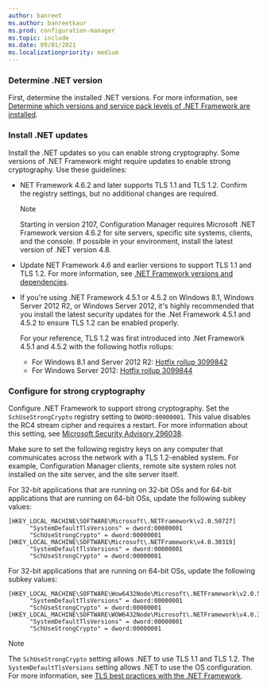 ```yaml
---
author: banreet
ms.author: banreetkaur
ms.prod: configuration-manager
ms.topic: include
ms.date: 09/01/2021
ms.localizationpriority: medium
---
```


<!-- ## Update and configure the .NET Framework to support TLS 1.2 Note: the heading in in the 2 articles (enable-tls-1-2-client & enable-tls-1-2-server) to better facilitate linking. -->

### Determine .NET version

First, determine the installed .NET versions. For more information, see [Determine which versions and service pack levels of .NET Framework are installed](/troubleshoot/dotnet/framework/determine-dotnet-versions-service-pack-levels).

### Install .NET updates

Install the .NET updates so you can enable strong cryptography. Some versions of .NET Framework might require updates to enable strong cryptography. Use these guidelines:

- NET Framework 4.6.2 and later supports TLS 1.1 and TLS 1.2. Confirm the registry settings, but no additional changes are required.

  > [!NOTE]
  > Starting in version 2107, Configuration Manager requires Microsoft .NET Framework version 4.6.2 for site servers, specific site systems, clients, and the console.<!--10402814--> If possible in your environment, install the latest version of .NET version 4.8.

- Update NET Framework 4.6 and earlier versions to support TLS 1.1 and TLS 1.2. For more information, see [.NET Framework versions and dependencies](/dotnet/framework/migration-guide/versions-and-dependencies).

- If you're using .NET Framework 4.5.1 or 4.5.2 on Windows 8.1, Windows Server 2012 R2, or Windows Server 2012, it's highly recommended that you install the latest security updates for the .Net Framework 4.5.1 and 4.5.2 to ensure TLS 1.2 can be enabled properly.
  
  For your reference, TLS 1.2 was first introduced into .Net Framework 4.5.1 and 4.5.2 with the following hotfix rollups:
   - For Windows 8.1 and Server 2012 R2: [Hotfix rollup 3099842](https://support.microsoft.com/topic/hotfix-rollup-3099842-for-the-net-framework-4-5-2-and-the-net-framework-4-5-1-on-windows-7b629c7e-bea4-4838-2512-e22e8bad368a)
   - For Windows Server 2012: [Hotfix rollup 3099844](https://support.microsoft.com/topic/hotfix-rollup-3099844-for-the-net-framework-4-5-2-4-5-1-and-4-5-on-windows-ee48ac0d-79be-28f7-563d-e7bd46040dd3) 

### Configure for strong cryptography

Configure .NET Framework to support strong cryptography. Set the `SchUseStrongCrypto` registry setting to `DWORD:00000001`. This value disables the RC4 stream cipher and requires a restart. For more information about this setting, see [Microsoft Security Advisory 296038](/security-updates/SecurityAdvisories/2015/2960358).

Make sure to set the following registry keys on any computer that communicates across the network with a TLS 1.2-enabled system. For example, Configuration Manager clients, remote site system roles not installed on the site server, and the site server itself.

For 32-bit applications that are running on 32-bit OSs and for 64-bit applications that are running on 64-bit OSs, update the following subkey values:

``` Registry
[HKEY_LOCAL_MACHINE\SOFTWARE\Microsoft\.NETFramework\v2.0.50727]
      "SystemDefaultTlsVersions" = dword:00000001
      "SchUseStrongCrypto" = dword:00000001
[HKEY_LOCAL_MACHINE\SOFTWARE\Microsoft\.NETFramework\v4.0.30319]
      "SystemDefaultTlsVersions" = dword:00000001
      "SchUseStrongCrypto" = dword:00000001
```

For 32-bit applications that are running on 64-bit OSs, update the following subkey values:

``` Registry
[HKEY_LOCAL_MACHINE\SOFTWARE\Wow6432Node\Microsoft\.NETFramework\v2.0.50727]
      "SystemDefaultTlsVersions" = dword:00000001
      "SchUseStrongCrypto" = dword:00000001
[HKEY_LOCAL_MACHINE\SOFTWARE\WOW6432Node\Microsoft\.NETFramework\v4.0.30319]
      "SystemDefaultTlsVersions" = dword:00000001
      "SchUseStrongCrypto" = dword:00000001
```

> [!NOTE]
> The `SchUseStrongCrypto` setting allows .NET to use TLS 1.1 and TLS 1.2. The `SystemDefaultTlsVersions` setting allows .NET to use the OS configuration. For more information, see [TLS best practices with the .NET Framework](/dotnet/framework/network-programming/tls).
